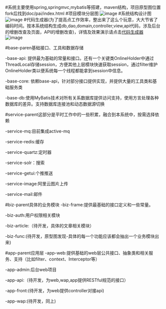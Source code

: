 #系统主要使用spring,springmvc,mybatis等搭建，maven结构，项目原型图位置fork后找到doc/pai/index.html
#项目模块分层图
![image](https://github.com/fuhaojun/pai/blob/master/doc/image/module.png)
#系统结构设计图
![image](https://github.com/fuhaojun/pai/blob/master/doc/image/code.png)
#代码生成器(为了提高点工作效率，整出来了这么个玩意，大大节省了编码时间。按本系统结构生成db,dao,domain,controller,view,api代码，涉及后台的增删改查及页面，API的增删改查)，详情及效果演示请点击[代码生成器](https://github.com/fuhaojun/pai/blob/master/CODEGEN.md)
![image](https://github.com/fuhaojun/pai/blob/master/doc/image/codegen.png)

#base-paren基础接口、工具和数据存储

-base-api:
 提供最为基础的常量和接口。还有一个关键类OnlineHolder中通过ThreadLocal<HttpSession>存储session，方便其他上层模块快速获取session，通过filter维护OnlineHolder类以便系统每一个线程都能拿到session中信息。

-base-core:
 依赖base-api，针对部分接口提供实现，并提供大量的工具类和基础服务类

-base-db:使用MyBatis技术对所有关系数据库提供访问支持，使用方言处理各种数据库的差异。支持数据库连接池和动态数据源切换

#service-parent这部分是平时工作中的一些积累，融合到本系统中，按需选择依赖

-service-mq:目前集成active-mq

-service-redis:缓存

-service-quartz:定时器

-service-solr：搜索

-service-getui:个推推送

-service-image:阿里云图片上传

-service-mail:邮件

#biz-parent具体的业务模块
-biz-frame:提供最基础的接口定义和一些常量。

-biz-auth:用户权限相关模块

-biz-article:（待开发，具体的文章相关模块）

-biz-func:(待开发，原型图发现-具体的每一个功能应该都会抽出一个业务模块出来)

#app-parent应用层
-app-web:提供基础的web层公共接口、抽象类和相关服务、支持（比如filter、context、Interceptor等）

-app-admin:后台web项目

-app-api:（待开发，为web,wap,app提供RESTful规范的接口）

-app-front:(待开发，为web提供controller对接api)

-app-wap:(待开发，同上)
